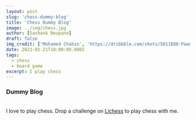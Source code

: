 ```yaml
---
layout: post
slug: 'chess-dummy-blog'
title: 'Chess Dummy Blog'
image: ../img/chess.jpg
author: [Sashank Neupane]
draft: false
img_credit: ['Mohamed Chahin', 'https://dribbble.com/shots/5811880-Pawn-of-War-WIP?utm_source=Clipboard_Shot&utm_campaign=MohChahin&utm_content=Pawn%20of%20War%20(WIP)&utm_medium=Social_Share']
date: 2021-02-21T10:00:00.000Z
tags:
  - chess
  - board game
excerpt: I play chess
---
```


<h3>Dummy Blog</h3></br>
I love to play chess. Drop a challenge on <a href="https://lichess.org/sashankneupane" alt="chess">Lichess</a> to play chess with me.